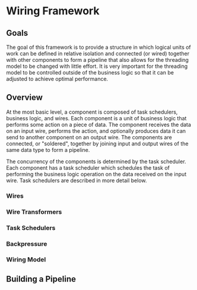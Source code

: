 # Wiring Framework

## Goals

The goal of this framework is to provide a structure in which logical units of work can be defined in relative isolation
and connected (or wired) together with other components to form a pipeline that also allows for the threading model to
be changed with little effort. It is very important for the threading model to be controlled outside of the business
logic so that it can be adjusted to achieve optimal performance.

## Overview

At the most basic level, a component is composed of task schedulers, business logic, and wires. Each component is a unit
of business logic that performs some action on a piece of data. The component receives the data on an input wire,
performs the action, and optionally produces data it can send to another component on an output wire. The components
are connected, or "soldered", together by joining input and output wires of the same data type to form a pipeline.

The concurrency of the components is determined by the task scheduler. Each component has a task scheduler which
schedules the task of performing the business logic operation on the data received on the input wire. Task schedulers
are described in more detail below.

### Wires


### Wire Transformers


### Task Schedulers


### Backpressure


### Wiring Model


## Building a Pipeline